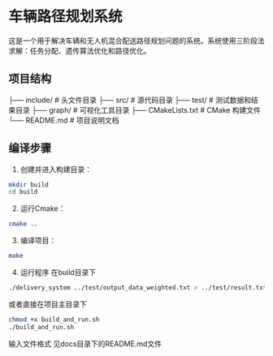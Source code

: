 # 车辆路径规划系统

这是一个用于解决车辆和无人机混合配送路径规划问题的系统。系统使用三阶段法求解：任务分配、遗传算法优化和路径优化。

## 项目结构 
├── include/ # 头文件目录
├── src/ # 源代码目录
├── test/ # 测试数据和结果目录
├── graph/ # 可视化工具目录
├── CMakeLists.txt # CMake 构建文件
└── README.md # 项目说明文档
## 编译步骤

1. 创建并进入构建目录：
```bash
mkdir build
cd build
```

2. 运行Cmake：
```bash
cmake ..
```

3. 编译项目：
```bash
make
```

4. 运行程序
在build目录下
```bash
./delivery_system ../test/output_data_weighted.txt > ../test/result.txt
```

或者直接在项目主目录下
```bash
chmod +x build_and_run.sh
./build_and_run.sh
```

输入文件格式 见docs目录下的README.md文件